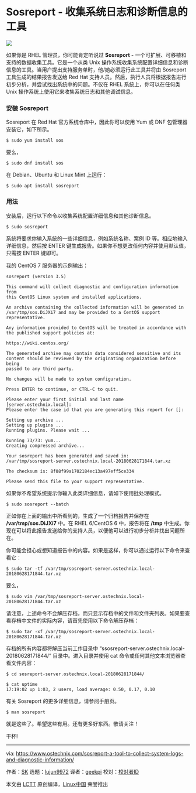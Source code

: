 Sosreport - 收集系统日志和诊断信息的工具
======

![](https://www.ostechnix.com/wp-content/uploads/2018/06/sos-720x340.png)

如果你是 RHEL 管理员，你可能肯定听说过 **Sosreport** - 一个可扩展、可移植和支持的数据收集工具。它是一个从类 Unix 操作系统收集系统配置详细信息和诊断信息的工具。当用户提出支持服务单时，他/她必须运行此工具并将由 Sosreport 工具生成的结果报告发送给 Red Hat 支持人员。然后，执行人员将根据报告进行初步分析，并尝试找出系统中的问题。不仅在 RHEL 系统上，你可以在任何类 Unix 操作系统上使用它来收集系统日志和其他调试信息。

### 安装 Sosreport

Sosreport 在 Red Hat 官方系统仓库中，因此你可以使用 Yum 或 DNF 包管理器安装它，如下所示。
```
$ sudo yum install sos

```

要么，
```
$ sudo dnf install sos

```

在 Debian、Ubuntu 和 Linux Mint 上运行：
```
$ sudo apt install sosreport

```

### 用法

安装后，运行以下命令以收集系统配置详细信息和其他诊断信息。
```
$ sudo sosreport

```

系统将要求你输入系统的一些详细信息，例如系统名称、案例 ID 等。相应地输入详细信息，然后按 ENTER 键生成报告。如果你不想更改任何内容并使用默认值，只需按 ENTER 键即可。

我的 CentOS 7 服务器的示例输出：
```
sosreport (version 3.5)

This command will collect diagnostic and configuration information from
this CentOS Linux system and installed applications.

An archive containing the collected information will be generated in
/var/tmp/sos.DiJXi7 and may be provided to a CentOS support
representative.

Any information provided to CentOS will be treated in accordance with
the published support policies at:

https://wiki.centos.org/

The generated archive may contain data considered sensitive and its
content should be reviewed by the originating organization before being
passed to any third party.

No changes will be made to system configuration.

Press ENTER to continue, or CTRL-C to quit.

Please enter your first initial and last name [server.ostechnix.local]:
Please enter the case id that you are generating this report for []:

Setting up archive ...
Setting up plugins ...
Running plugins. Please wait ...

Running 73/73: yum...
Creating compressed archive...

Your sosreport has been generated and saved in:
/var/tmp/sosreport-server.ostechnix.local-20180628171844.tar.xz

The checksum is: 8f08f99a1702184ec13a497eff5ce334

Please send this file to your support representative.

```

如果你不希望系统提示你输入此类详细信息，请如下使用批处理模式。
```
$ sudo sosreport --batch

```

正如你在上面的输出中所看到的，生成了一个归档报告并保存在 **/var/tmp/sos.DiJXi7** 中。在 RHEL 6/CentOS 6 中，报告将在 **/tmp** 中生成。你现在可以将此报告发送给你的支持人员，以便他可以进行初步分析并找出问题所在。

你可能会担心或想知道报告中的内容。如果是这样，你可以通过运行以下命令来查看它：
```
$ sudo tar -tf /var/tmp/sosreport-server.ostechnix.local-20180628171844.tar.xz

```

要么，
```
$ sudo vim /var/tmp/sosreport-server.ostechnix.local-20180628171844.tar.xz

```

请注意，上述命令不会解压存档，而只显示存档中的文件和文件夹列表。如果要查看存档中文件的实际内容，请首先使用以下命令解压存档：
```
$ sudo tar -xf /var/tmp/sosreport-server.ostechnix.local-20180628171844.tar.xz

```

存档的所有内容都将解压当前工作目录中 “ssosreport-server.ostechnix.local-20180628171844/” 目录中。进入目录并使用 cat 命令或任何其他文本浏览器查看文件内容：
```
$ cd sosreport-server.ostechnix.local-20180628171844/

$ cat uptime
17:19:02 up 1:03, 2 users, load average: 0.50, 0.17, 0.10

```

有关 Sosreport 的更多详细信息，请参阅手册页。
```
$ man sosreport

```

就是这些了。希望这些有用。还有更多好东西。敬请关注！

干杯!



--------------------------------------------------------------------------------

via: https://www.ostechnix.com/sosreport-a-tool-to-collect-system-logs-and-diagnostic-information/

作者：[SK][a]
选题：[lujun9972](https://github.com/lujun9972)
译者：[geekpi](https://github.com/geekpi)
校对：[校对者ID](https://github.com/校对者ID)

本文由 [LCTT](https://github.com/LCTT/TranslateProject) 原创编译，[Linux中国](https://linux.cn/) 荣誉推出

[a]:https://www.ostechnix.com/author/sk/
